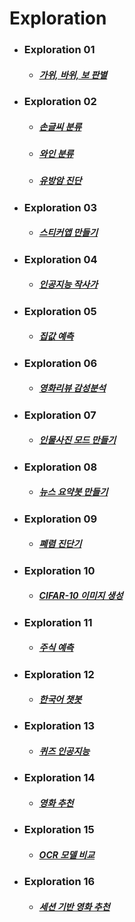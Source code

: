 # Exploration

- ### Exploration 01
  - ##### [가위, 바위, 보 판별](https://github.com/Duodum/Exploration/blob/master/Exp01_rock_scissor_paper/Exp01_rock_scissor_paper.ipynb)

- ### Exploration 02
  - ##### [손글씨 분류](https://github.com/Duodum/Exploration/blob/master/Exp02_Classification/Exp02_digits.ipynb)
  - ##### [와인 분류](https://github.com/Duodum/Exploration/blob/master/Exp02_Classification/Exp02_wine.ipynb)
  - ##### [유방암 진단](https://github.com/Duodum/Exploration/blob/master/Exp02_Classification/Exp02_breast_cancer.ipynb)

- ### Exploration 03
  - ##### [스티커앱 만들기](https://github.com/Duodum/Exploration/blob/master/Exp03_Camera_Sticker/Exp03_Camera_Sticker.ipynb)

- ### Exploration 04
  - ##### [인공지능 작사가](https://github.com/Duodum/Exploration/blob/master/Exp04_Lyricist/Exp04_Lyricist.ipynb)

- ### Exploration 05
  - ##### [집값 예측](https://github.com/Duodum/Exploration/blob/master/Exp05_Kaggle_Kakr_Housing/Exp05_Kaggle_Kakr_Housing.ipynb)

- ### Exploration 06
  - ##### [영화리뷰 감성분석](https://github.com/Duodum/Exploration/blob/master/Exp06_Movie_Review/Exp06_Movie_Review.ipynb)

- ### Exploration 07
  - ##### [인물사진 모드 만들기](https://github.com/Duodum/Exploration/blob/master/Exp07_Semantic_Segmentation/Exp07_Semantic_Segmentation.ipynb)

- ### Exploration 08
  - ##### [뉴스 요약봇 만들기](https://github.com/Duodum/Exploration/blob/master/Exp08_News_Summarization/Exp08_News_Summarization.ipynb)

- ### Exploration 09
  - ##### [폐렴 진단기](https://github.com/Duodum/Exploration/blob/master/Exp09_Pneumonia_Diagnosis/Exp09_Pneumonia_Diagnosis.ipynb)

- ### Exploration 10
  - ##### [CIFAR-10 이미지 생성](https://github.com/Duodum/Exploration/blob/master/Exp10_Image_Generation/Exp10_Image_Generation.ipynb)

- ### Exploration 11
  - ##### [주식 예측](https://github.com/Duodum/Exploration/blob/master/Exp11_Stock_Prediction/Exp11_Stock_Prediction.ipynb)

- ### Exploration 12
  - ##### [한국어 챗봇](https://github.com/Duodum/Exploration/blob/master/Exp12_Transfomer_Chatbot/Exp12_Transfomer_Chatbot.ipynb)

- ### Exploration 13
  - ##### [퀴즈 인공지능](https://github.com/Duodum/Exploration/blob/master/Exp13_KorQuAD_QnA/Exp13_KorQuAD_QnA.ipynb)

- ### Exploration 14
  - ##### [영화 추천](https://github.com/Duodum/Exploration/blob/master/Exp14_MovieLens/Exp14_MovieLens.ipynb)

- ### Exploration 15
  - ##### [OCR 모델 비교](https://github.com/Duodum/Exploration/blob/master/Exp15_OCR/Exp15_OCR.ipynb)

- ### Exploration 16
  - ##### [세션 기반 영화 추천](https://github.com/Duodum/Exploration/blob/master/Exp16_MovieLens_SBR/Exp16_MovieLens_SBR.ipynb)